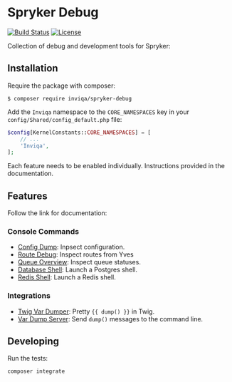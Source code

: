 Spryker Debug
=============

[![Build Status](https://travis-ci.org/inviqa/spryker-debug.svg?branch=master)](https://travis-ci.org/inviqa/spryker-debug)
[![License](https://poser.pugx.org/inviqa/spryker-debug/license)](https://packagist.org/packages/inviqa/spryker-debug)

Collection of debug and development tools for Spryker:

Installation
------------

Require the package with composer:

```
$ composer require inviqa/spryker-debug
```

Add the `Inviqa` namespace to the `CORE_NAMESPACES` key in your `config/Shared/config_default.php` file:

```php
$config[KernelConstants::CORE_NAMESPACES] = [
    // ...
    'Inviqa',
];
```

Each feature needs to be enabled individually. Instructions provided in the
documentation.

Features
--------

Follow the link for documentation:

### Console Commands

- [Config Dump](doc/config_dump.md): Inpsect configuration.
- [Route Debug](doc/route_debug.md): Inspect routes from Yves
- [Queue Overview](doc/queue_overview.md): Inspect queue statuses.
- [Database Shell](doc/database_shell.md): Launch a Postgres shell.
- [Redis Shell](doc/redis_shell.md): Launch a Redis shell.

### Integrations

- [Twig Var Dumper](doc/twig_var_dumper.md): Pretty `{{ dump() }}` in Twig.
- [Var Dump Server](doc/var_dump_server.md): Send `dump()` messages to the command line.

Developing
----------

Run the tests:

```
composer integrate
```
